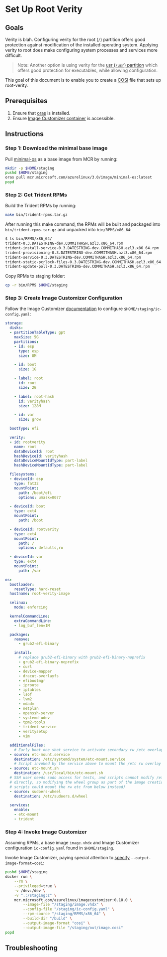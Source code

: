 
# Set Up Root Verity

<!--
DELETE ME AFTER COMPLETING THE DOCUMENT!
---
Task: https://dev.azure.com/mariner-org/polar/_workitems/edit/13138
Title: Set Up Root Verity
Type: How-To Guide
Objective:

Guide the user through the process of setting up root verity on AzL 3.0. The
guide should exclusively talk about the host configuration configuration and how
to craft it.
-->

## Goals

Verity is blah. Configuring verity for the root (`/`) partition offers good protection against modification of the installed operating system. Applying verity to root does make configuring system processes and services more difficult.

> Note: Another option is using verity for the [usr (`/usr`) partition](./Usr-Verity.md) which offers good protection for executables, while allowing configuration.

This goal of this document is to enable you to create a [COSI](../Refernce/COSI.md) file that sets up root-verity.

## Prerequisites

1. Ensure that [oras](https://oras.land/docs/installation/) is installed.
2. Ensure [Image Customizer container](https://microsoft.github.io/azure-linux-image-tools/imagecustomizer/quick-start/quick-start.html) is accessible.

## Instructions

### Step 1: Download the minimal base image

Pull [minimal-os](../Reference/Glossary.md#minimal-os) as a base image from MCR by running:

``` bash
mkdir -p $HOME/staging
pushd $HOME/staging
oras pull mcr.microsoft.com/azurelinux/3.0/image/minimal-os:latest
popd
```

### Step 2: Get Trident RPMs

Build the Trident RPMs by running:

``` bash
make bin/trident-rpms.tar.gz
```

After running this make command, the RPMs will be built and packaged into `bin/trident-rpms.tar.gz` and unpacked into `bin/RPMS/x86_64`:

``` bash
$ ls bin/RPMS/x86_64/
trident-0.3.DATESTRING-dev.COMMITHASH.azl3.x86_64.rpm
trident-install-service-0.3.DATESTRING-dev.COMMITHASH.azl3.x86_64.rpm
trident-provisioning-0.3.DATESTRING-dev.COMMITHASH.azl3.x86_64.rpm
trident-service-0.3.DATESTRING-dev.COMMITHASH.azl3.x86_64.rpm
trident-static-pcrlock-files-0.3.DATESTRING-dev.COMMITHASH.azl3.x86_64.rpm
trident-update-poll-0.3.DATESTRING-dev.COMMITHASH.azl3.x86_64.rpm
```

Copy RPMs to staging folder:

``` bash
cp -r bin/RPMS $HOME/staging
```

### Step 3: Create Image Customizer Configuration

Follow the Image Customizer [documentation](https://microsoft.github.io/azure-linux-image-tools/imagecustomizer/README.html) to configure `$HOME/staging/ic-config.yaml`:

``` yaml
storage:
  disks:
  - partitionTableType: gpt
    maxSize: 5G
    partitions:
    - id: esp
      type: esp
      size: 8M

    - id: boot
      size: 1G

    - label: root
      id: root
      size: 2G

    - label: root-hash
      id: verityhash
      size: 128M

    - id: var
      size: grow

  bootType: efi

  verity:
  - id: rootverity
    name: root
    dataDeviceId: root
    hashDeviceId: verityhash
    dataDeviceMountIdType: part-label
    hashDeviceMountIdType: part-label

  filesystems:
  - deviceId: esp
    type: fat32
    mountPoint:
      path: /boot/efi
      options: umask=0077

  - deviceId: boot
    type: ext4
    mountPoint:
      path: /boot

  - deviceId: rootverity
    type: ext4
    mountPoint:
      path: /
      options: defaults,ro

  - deviceId: var
    type: ext4
    mountPoint:
      path: /var

os:
  bootloader:
    resetType: hard-reset
  hostname: root-verity-image

  selinux:
    mode: enforcing

  kernelCommandLine:
    extraCommandLine:
    - log_buf_len=1M

  packages:
    remove:
      - grub2-efi-binary

    install:
      # replace grub2-efi-binary with grub2-efi-binary-noprefix
      - grub2-efi-binary-noprefix
      - curl
      - device-mapper
      - dracut-overlayfs
      - efibootmgr
      - iproute
      - iptables
      - lsof
      - lvm2
      - mdadm
      - netplan
      - openssh-server
      - systemd-udev
      - tpm2-tools
      - trident-service
      - veritysetup
      - vim

  additionalFiles:
    # Early boot one shot service to activate secondary rw /etc overlay
  - source: etc-mount.service
    destination: /etc/systemd/system/etc-mount.service
    # Script invoked by the service above to mount the /etc rw overlay
  - source: etc-mount.sh
    destination: /usr/local/bin/etc-mount.sh
  # SSH user needs sudo access for tests, and scripts cannot modify /etc
  # directly, so modifying the wheel group as part of the image creation (note
  # scripts could mount the rw etc from below instead)
  - source: sudoers-wheel
    destination: /etc/sudoers.d/wheel

  services:
    enable:
    - etc-mount
    - trident
```

### Step 4: Invoke Image Customizer

Assuming RPMs, a base image `image.vhdx` and Image Customizer configuration `ic-config.yaml` found in `$HOME/staging`.

Invoke Image Customizer, paying special attention to [specify](https://microsoft.github.io/azure-linux-image-tools/imagecustomizer/api/cli.html#--output-image-formatformat) `--output-image-format=cosi`:

``` bash
pushd $HOME/staging
docker run \
    --rm \
    --privileged=true \
    -v /dev:/dev \
    -v ".:/staging:z" \
    mcr.microsoft.com/azurelinux/imagecustomizer:0.18.0 \
        --image-file "/staging/image.vhdx" \
        --config-file "/staging/ic-config.yaml" \
        --rpm-source "/staging/RPMS/x86_64" \
        --build-dir "/build" \
        --output-image-format "cosi" \
        --output-image-file "/staging/out/image.cosi"
popd
```

## Troubleshooting

<!-- (DELETE) A section that provides troubleshooting tips and common
    pitfalls to avoid. This may include links to related documentation or
    resources for further learning.-->
